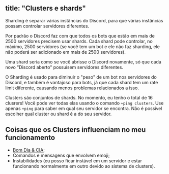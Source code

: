 title: "Clusters e shards"
---
Sharding é separar várias instâncias do Discord, para que várias instâncias possam controlar servidores diferentes.

Por padrão o Discord faz com que todos os bots que estão em mais de 2500 servidores precisem usar shards. Cada shard pode controlar, no máximo, 2500 servidores (se você tem um bot e ele não faz sharding, ele não poderá ser adicionado em mais de 2500 servidores).

Uma shard seria como se você abrisse o Discord novamente, só que cada novo "Discord aberto" possuísem servidores diferentes.

O Sharding é usado para diminuir o "peso" de um bot nos servidores do Discord, e também é vantajoso para bots, já que cada shard tem um rate limit diferente, causando menos problemas relacionados a isso.

Clusters são conjuntos de shards. No momento, eu tenho o total de 16 clusrers! Você pode ver todas elas usando o comando `+ping clusters`. Use apenas `+ping` para saber em qual seu servidor se encontra. Não é possível escolher qual cluster ou shard é a do seu servidor.

## Coisas que os Clusters influenciam no meu funcionamento

* [Bom Dia & CIA](/extras/faq-loritta/bomdiaecia);
* Comandos e mensagens que envolvem emoji;
* Instabilidades (eu posso ficar instável em um servidor e estar funcionando normalmente em outro devido ao sistema de clusters).


